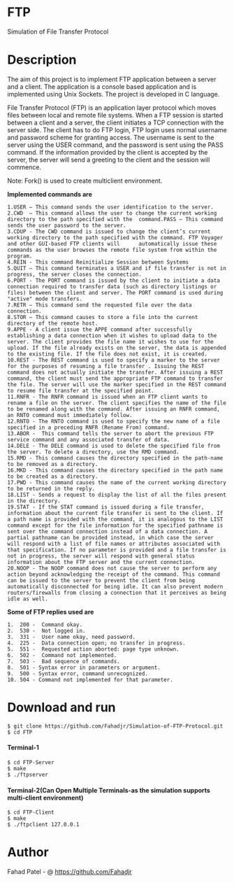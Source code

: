 # FTP
Simulation of File Transfer Protocol

# Description
The aim of this project is to implement FTP application between a server and a client. The application is a console based application and is implemented using Unix Sockets. The project is developed in C language.

File Transfer Protocol (FTP) is an application layer protocol which moves files between local and remote file systems. 
When a FTP session is started between a client and a server, the client initiates a TCP connection with the server side. 
The client has to do FTP login, FTP login uses normal username and password scheme for granting access. The username is 
sent to the server using the USER command, and the password is sent using the PASS command. If the information provided 
by the client is accepted by the server, the server will send a greeting to the client and the session will commence.

Note: Fork() is used to create multiclient environment.

**Implemented commands are**
	
	1.USER – This command sends the user identification to the server.
	2.CWD  – This command allows the user to change the current working directory to the path specified with the  command.PASS – This command sends the user password to the server.
	3.CDUP - The CWD command is issued to change the client’s current working directory to the path specified with the command. FTP Voyager and other GUI-based FTP clients will      automatically issue these commands as the user browses the remote file system from within the program.
	4.REIN - This command Reinitialize Session between Systems  
	5.QUIT – This command terminates a USER and if file transfer is not in progress, the server closes the connection. 
	6.PORT - The PORT command is issued by the client to initiate a data connection required to transfer data (such as directory listings or files) between the client and server. The PORT command is used during "active" mode transfers.  
	7.RETR – This command send the requested file over the data connection.
	8.STOR – This command causes to store a file into the current directory of the remote host.
	9.APPE - A client issue the APPE command after successfully establishing a data connection when it wishes to upload data to the server. The client provides the file name it wishes to use for the upload. If the file already exists on the server, the data is appended to the existing file. If the file does not exist, it is created.
	10.REST - The REST command is used to specify a marker to the server for the purposes of resuming a file transfer . Issuing the REST command does not actually initiate the transfer. After issuing a REST command, the client must send the appropriate FTP command to transfer the file. The server will use the marker specified in the REST command to resume file transfer at the specified point.
	11.RNFR - The RNFR command is issued when an FTP client wants to rename a file on the server. The client specifies the name of the file to be renamed along with the command. After issuing an RNFR command, an RNTO command must immediately follow.
	12.RNTO - The RNTO command is used to specify the new name of a file specified in a preceding RNFR (Rename From) command.
	13.ABOR -  This command tells the server to abort the previous FTP service command and any associated transfer of data.
	14.DELE - The DELE command is used to delete the specified file from the server. To delete a directory, use the RMD command.
	15.RMD - This command causes the directory specified in the path-name to be removed as a directory.
	16.MKD - This command causes the directory specified in the path name to be created as a directory.
	17.PWD - This command causes the name of the current working directory to be returned in the reply.
	18.LIST - Sends a request to display the list of all the files present in the directory.
	19.STAT - If the STAT command is issued during a file transfer, information about the current file transfer is sent to the client. If a path name is provided with the command, it is analogous to the LIST command except for the file information for the specified pathname is sent over the command connection instead of a data connection. A partial pathname can be provided instead, in which case the server will respond with a list of file names or attributes associated with that specification. If no parameter is provided and a file transfer is not in progress, the server will respond with general status information about the FTP server and the current connection.
	20.NOOP - The NOOP command does not cause the server to perform any action beyond acknowledging the receipt of the command. This command can be issued to the server to prevent the client from being automatically disconnected for being idle. It can also prevent modern routers/firewalls from closing a connection that it perceives as being idle as well.
	

**Some of FTP replies used are**

	1.  200	-  Command okay.
	2.  530 -  Not logged in.
	3.  331 -  User name okay, need password.
	4.  225 -  Data connection open; no transfer in progress.
	5.  551 -  Requested action aborted: page type unknown.
	6.  502 -  Command not implemented.
	7.  503 -  Bad sequence of commands.
	8.  501 - Syntax error in parameters or argument.
	9.  500 - Syntax error, command unrecognized.
	10. 504 - Command not implemented for that parameter.

# Download and run
    $ git clone https://github.com/Fahadjr/Simulation-of-FTP-Protocol.git
	$ cd FTP
	
#### Terminal-1
	$ cd FTP-Server
	$ make
	$ ./ftpserver	

#### Terminal-2(Can Open Multiple Terminals-as the simulation supports multi-client environment)
	$ cd FTP-Client
	$ make
	$ ./ftpclient 127.0.0.1

# Author
Fahad Patel - @ https://github.com/Fahadjr 
